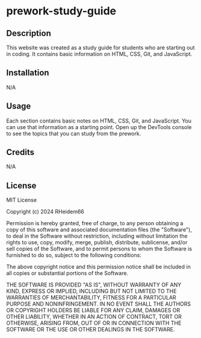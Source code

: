 # prework-study-guide


## Description

This website was created as a study guide for students who are starting out in coding. It contains basic information on HTML, CSS, Git, and JavaScript.

## Installation

N/A

## Usage

Each section contains basic notes on HTML, CSS, Git, and JavaScript. You can use that information as a starting point. Open up the DevTools console to see the topics that you can study from the prework.



## Credits

N/A

## License

MIT License

Copyright (c) 2024 RHeidem66

Permission is hereby granted, free of charge, to any person obtaining a copy
of this software and associated documentation files (the "Software"), to deal
in the Software without restriction, including without limitation the rights
to use, copy, modify, merge, publish, distribute, sublicense, and/or sell
copies of the Software, and to permit persons to whom the Software is
furnished to do so, subject to the following conditions:

The above copyright notice and this permission notice shall be included in all
copies or substantial portions of the Software.

THE SOFTWARE IS PROVIDED "AS IS", WITHOUT WARRANTY OF ANY KIND, EXPRESS OR
IMPLIED, INCLUDING BUT NOT LIMITED TO THE WARRANTIES OF MERCHANTABILITY,
FITNESS FOR A PARTICULAR PURPOSE AND NONINFRINGEMENT. IN NO EVENT SHALL THE
AUTHORS OR COPYRIGHT HOLDERS BE LIABLE FOR ANY CLAIM, DAMAGES OR OTHER
LIABILITY, WHETHER IN AN ACTION OF CONTRACT, TORT OR OTHERWISE, ARISING FROM,
OUT OF OR IN CONNECTION WITH THE SOFTWARE OR THE USE OR OTHER DEALINGS IN THE
SOFTWARE.
